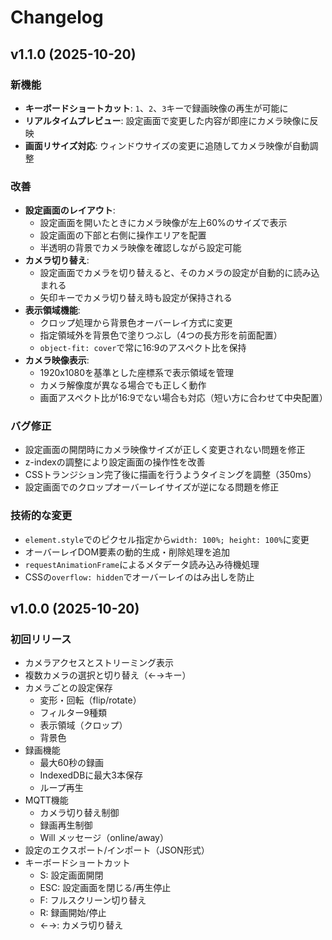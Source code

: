# Changelog

## v1.1.0 (2025-10-20)

### 新機能
- **キーボードショートカット**: `1`、`2`、`3`キーで録画映像の再生が可能に
- **リアルタイムプレビュー**: 設定画面で変更した内容が即座にカメラ映像に反映
- **画面リサイズ対応**: ウィンドウサイズの変更に追随してカメラ映像が自動調整

### 改善
- **設定画面のレイアウト**: 
  - 設定画面を開いたときにカメラ映像が左上60%のサイズで表示
  - 設定画面の下部と右側に操作エリアを配置
  - 半透明の背景でカメラ映像を確認しながら設定可能
- **カメラ切り替え**:
  - 設定画面でカメラを切り替えると、そのカメラの設定が自動的に読み込まれる
  - 矢印キーでカメラ切り替え時も設定が保持される
- **表示領域機能**:
  - クロップ処理から背景色オーバーレイ方式に変更
  - 指定領域外を背景色で塗りつぶし（4つの長方形を前面配置）
  - `object-fit: cover`で常に16:9のアスペクト比を保持
- **カメラ映像表示**:
  - 1920x1080を基準とした座標系で表示領域を管理
  - カメラ解像度が異なる場合でも正しく動作
  - 画面アスペクト比が16:9でない場合も対応（短い方に合わせて中央配置）

### バグ修正
- 設定画面の開閉時にカメラ映像サイズが正しく変更されない問題を修正
- z-indexの調整により設定画面の操作性を改善
- CSSトランジション完了後に描画を行うようタイミングを調整（350ms）
- 設定画面でのクロップオーバーレイサイズが逆になる問題を修正

### 技術的な変更
- `element.style`でのピクセル指定から`width: 100%; height: 100%`に変更
- オーバーレイDOM要素の動的生成・削除処理を追加
- `requestAnimationFrame`によるメタデータ読み込み待機処理
- CSSの`overflow: hidden`でオーバーレイのはみ出しを防止

## v1.0.0 (2025-10-20)

### 初回リリース
- カメラアクセスとストリーミング表示
- 複数カメラの選択と切り替え（←→キー）
- カメラごとの設定保存
  - 変形・回転（flip/rotate）
  - フィルター9種類
  - 表示領域（クロップ）
  - 背景色
- 録画機能
  - 最大60秒の録画
  - IndexedDBに最大3本保存
  - ループ再生
- MQTT機能
  - カメラ切り替え制御
  - 録画再生制御
  - Will メッセージ（online/away）
- 設定のエクスポート/インポート（JSON形式）
- キーボードショートカット
  - S: 設定画面開閉
  - ESC: 設定画面を閉じる/再生停止
  - F: フルスクリーン切り替え
  - R: 録画開始/停止
  - ←→: カメラ切り替え
